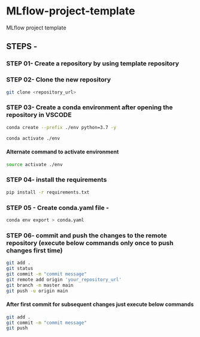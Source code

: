# MLflow-project-template
MLflow project template

## STEPS -

### STEP 01- Create a repository by using template repository

### STEP 02- Clone the new repository
```bash
git clone <repository_url>
``` 

### STEP 03- Create a conda environment after opening the repository in VSCODE

```bash
conda create --prefix ./env python=3.7 -y
```

```bash
conda activate ./env
```
#### Alternate command to activate environment 
```bash
source activate ./env
```

### STEP 04- install the requirements
```bash
pip install -r requirements.txt
```

### STEP 05 - Create conda.yaml file -
```bash
conda env export > conda.yaml
```

### STEP 06- commit and push the changes to the remote repository (execute below commands only once to push changes first time)
```bash
git add .
git status
git commit -m "commit message"
git remote add origin 'your_repository_url'
git branch -m master main
git push -u origin main
```

#### After first commit for subsequent changes just execute below commands
```bash
git add .
git commit -m "commit message"
git push
``` 
